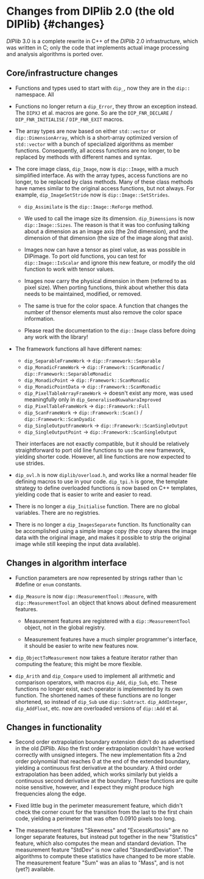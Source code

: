 # Changes from DIPlib 2.0 (the old DIPlib) {#changes}

*DIPlib* 3.0 is a complete rewrite in C++ of the *DIPlib* 2.0 infrastructure, which was written
in C; only the code that implements actual image processing and analysis algorithms is ported
over. 

## Core/infrastructure changes

- Functions and types used to start with `dip_`, now they are in the `dip::` namespace. All

- Functions no longer return a `dip_Error`, they throw an exception instead. The `DIPXJ`
  et al. macros are gone. So are the `DIP_FNR_DECLARE` / `DIP_FNR_INITIALISE` /
  `DIP_FNR_EXIT` macros.

- The array types are now based on either `std::vector` or `dip::DimensionArray`, which
  is a short-array optimized version of `std::vector` with a bunch of specialized algorithms
  as member functions. Consequently, all access functions are no longer, to be replaced by
  methods with different names and syntax.

- The core image class, `dip_Image`, now is `dip::Image`, with a much simplified interface.
  As with the array types, access functions are no longer, to be replaced by class methods.
  Many of these class methods have names similar to the original access functions, but not
  always. For example, `dip_ImageSetStride` now is `dip::Image::SetStrides`.

   - `dip_Assimilate` is the `dip::Image::ReForge` method.

   - We used to call the image size its dimension. `dip_Dimensions` is now `dip::Image::Sizes`.
     The reason is that it was too confusing talking about a dimension as an image axis (the
     2nd dimension), and the dimension of that dimension (the size of the image along that
     axis).

   - Images now can have a tensor as pixel value, as was possible in DIPimage. To port old
     functions, you can test for `dip::Image::IsScalar` and ignore this new feature, or
     modify the old function to work with tensor values.

   - Images now carry the physical dimension in them (referred to as pixel size). When porting
     functions, think about whether this data needs to be maintained, modified, or removed.

   - The same is true for the color space. A function that changes the number of thensor
     elements must also remove the color space information.

   - Please read the documentation to the `dip::Image` class before doing any work with the
     library!

- The framework functions all have different names:
    - `dip_SeparableFrameWork` -> `dip::Framework::Separable`
    - `dip_MonadicFrameWork` -> `dip::Framework::ScanMonadic` / `dip::Framework::SeparableMonadic`
    - `dip_MonadicPoint` -> `dip::Framework::ScanMonadic`
    - `dip_MonadicPointData` -> `dip::Framework::ScanMonadic`
    - `dip_PixelTableArrayFrameWork` -> doesn't exist any more, was used meaningfully only in `dip_GeneralisedKuwaharaImproved`
    - `dip_PixelTableFrameWork` -> `dip::Framework::Full`
    - `dip_ScanFrameWork` -> `dip::Framework::Scan()` / `dip::Framework::ScanDyadic`
    - `dip_SingleOutputFrameWork` -> `dip::Framework::ScanSingleOutput`
    - `dip_SingleOutputPoint` -> `dip::Framework::ScanSingleOutput`

  Their interfaces are not exactly compatible, but it should be relatively straightforward
  to port old line functions to use the new framework, yielding shorter code.
  However, all line functions are now expected to use strides.

- `dip_ovl.h` is now `diplib/overload.h`, and works like a normal header file defining
  macros to use in your code. `dip_tpi.h` is gone, the template strategy to define overloaded
  functions is now based on C++ templates, yielding code that is easier to write and easier
  to read.

- There is no longer a `dip_Initialise` function. There are no global variables. There are
  no registries.

- There is no longer a `dip_ImagesSeparate` function. Its functionality can be accomplished
  using a simple image copy (the copy shares the image data with the original image, and
  makes it possible to strip the original image while still keeping the input data available).

## Changes in algorithm interface

- Function parameters are now represented by strings rather than \c \#define or `enum`
  constants.

- `dip_Measure` is now `dip::MeasurementTool::Measure`, with `dip::MeasurementTool` an object
  that knows about defined measurement features.

   - Measurement features are registered with a `dip::MeasurementTool` object, not in the
     global registry.

   - Measurement features have a much simpler programmer's interface, it should be easier to
     write new features now.

- `dip_ObjectToMeasurement` now takes a feature iterator rather than computing the feature;
  this might be more flexible.

- `dip_Arith` and `dip_Compare` used to implement all arithmetic and comparison operators,
  with macros `dip_Add`, `dip_Sub`, etc. These functions no longer exist, each operator is
  implemented by its own function. The shortened names of these functions are no longer
  shortened, so instead of `dip_Sub` use `dip::Subtract`. `dip_AddInteger`, `dip_AddFloat`,
  etc. now are overloaded versions of `dip::Add` et al.

## Changes in functionality

- Second order extrapolation boundary extension didn't do as advertised in the old *DIPlib*.
  Also the first order extrapolation couldn't have worked correctly with unsigned integers.
  The new implementation fits a 2nd order polynomial that reaches 0 at the end of the extended
  boundary, yielding a continuous first derivative at the boundary. A third order extrapolation
  has been added, which works similarly but yields a continuous second derivative at the boundary.
  These functions are quite noise sensitive, however, and I expect they might produce high
  frequencies along the edge.

- Fixed little bug in the perimeter measurement feature, which didn't check the corner count
  for the transition from the last to the first chain code, yielding a perimeter that was often
  0.0910 pixels too long.

- The measurement features "Skewness" and "ExcessKurtosis" are no longer separate features, but
  instead put together in the new "Statistics" feature, which also computes the mean and standard
  deviation. The measurement feature "StdDev" is now called "StandardDeviation".
  The algorithms to compute these statistics have changed to be more stable. The measurement
  feature "Sum" was an alias to "Mass", and is not (yet?) available.
